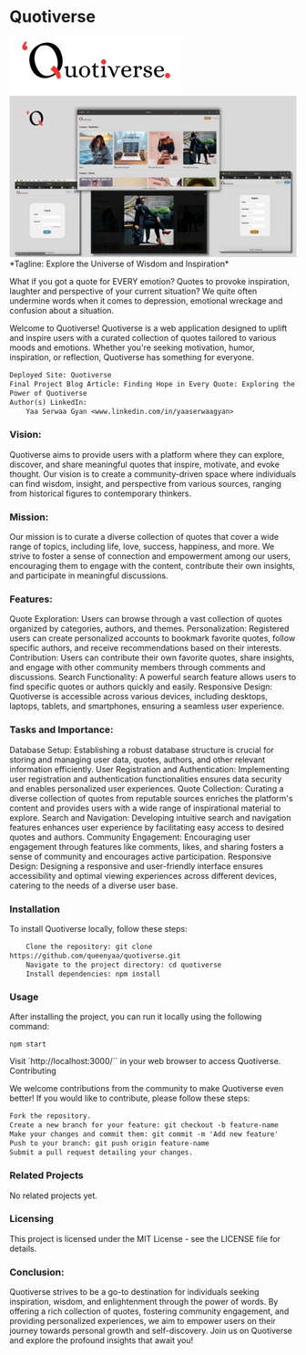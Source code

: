 # Quotiverse

<img src="./Readme/logo1.png">
<img src="./Readme/Blog-QuotivWebApp.jpg">
*Tagline: Explore the Universe of Wisdom and Inspiration*

What if you got a quote for EVERY emotion? Quotes to provoke inspiration, laughter and perspective of your current situation? We quite often undermine words when it comes to depression, emotional wreckage and confusion about a situation. 

Welcome to Quotiverse! Quotiverse is a web application designed to uplift and inspire users with a curated collection of quotes tailored to various moods and emotions. Whether you're seeking motivation, humor, inspiration, or reflection, Quotiverse has something for everyone.

    Deployed Site: Quotiverse
    Final Project Blog Article: Finding Hope in Every Quote: Exploring the Power of Quotiverse
    Author(s) LinkedIn:
        Yaa Serwaa Gyan <www.linkedin.com/in/yaaserwaagyan>

### Vision:

Quotiverse aims to provide users with a platform where they can explore, discover, and share meaningful quotes that inspire, motivate, and evoke thought. Our vision is to create a community-driven space where individuals can find wisdom, insight, and perspective from various sources, ranging from historical figures to contemporary thinkers.

### Mission:

Our mission is to curate a diverse collection of quotes that cover a wide range of topics, including life, love, success, happiness, and more. We strive to foster a sense of connection and empowerment among our users, encouraging them to engage with the content, contribute their own insights, and participate in meaningful discussions.

### Features:

Quote Exploration: Users can browse through a vast collection of quotes organized by categories, authors, and themes.
Personalization: Registered users can create personalized accounts to bookmark favorite quotes, follow specific authors, and receive recommendations based on their interests.
Contribution: Users can contribute their own favorite quotes, share insights, and engage with other community members through comments and discussions.
Search Functionality: A powerful search feature allows users to find specific quotes or authors quickly and easily.
Responsive Design: Quotiverse is accessible across various devices, including desktops, laptops, tablets, and smartphones, ensuring a seamless user experience.

### Tasks and Importance:

Database Setup: Establishing a robust database structure is crucial for storing and managing user data, quotes, authors, and other relevant information efficiently.
User Registration and Authentication: Implementing user registration and authentication functionalities ensures data security and enables personalized user experiences.
Quote Collection: Curating a diverse collection of quotes from reputable sources enriches the platform's content and provides users with a wide range of inspirational material to explore.
Search and Navigation: Developing intuitive search and navigation features enhances user experience by facilitating easy access to desired quotes and authors.
Community Engagement: Encouraging user engagement through features like comments, likes, and sharing fosters a sense of community and encourages active participation.
Responsive Design: Designing a responsive and user-friendly interface ensures accessibility and optimal viewing experiences across different devices, catering to the needs of a diverse user base.

### Installation

To install Quotiverse locally, follow these steps:
```
    Clone the repository: git clone https://github.com/queenyaa/quotiverse.git
    Navigate to the project directory: cd quotiverse
    Install dependencies: npm install
```

### Usage

After installing the project, you can run it locally using the following command:

```
npm start
```


Visit `http://localhost:3000/`` in your web browser to access Quotiverse.
Contributing

We welcome contributions from the community to make Quotiverse even better! If you would like to contribute, please follow these steps:

    Fork the repository.
    Create a new branch for your feature: git checkout -b feature-name
    Make your changes and commit them: git commit -m 'Add new feature'
    Push to your branch: git push origin feature-name
    Submit a pull request detailing your changes.

### Related Projects

No related projects yet.

### Licensing

This project is licensed under the MIT License - see the LICENSE file for details.

### Conclusion:

Quotiverse strives to be a go-to destination for individuals seeking inspiration, wisdom, and enlightenment through the power of words. By offering a rich collection of quotes, fostering community engagement, and providing personalized experiences, we aim to empower users on their journey towards personal growth and self-discovery. Join us on Quotiverse and explore the profound insights that await you!